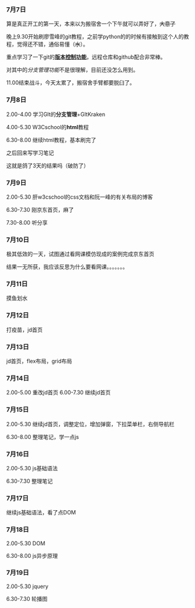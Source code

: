 ### 7月7日

算是真正开工的第一天，本来以为搬宿舍一个下午就可以弄好了，~~大意了~~

晚上9.30开始刷廖雪峰的git教程，之前学python的的时候有接触到这个人的教程，觉得还不错，通俗易懂（~~水~~）。

重点学习了一下git的<u>**版本控制功能**</u>，远程仓库和github配合非常棒。

对其中的*分支管理功能*不是很理解，目前还没怎么用到。

11.00结束战斗，今天太累了，搬宿舍手臂都要脱臼了。

### 7月8日

2.00-4.00 学习GIt的**分支管理**+GItKraken

4.00-5.30 W3Cschool的**html**教程

6.30-8.00 继续html教程，基本刷完了

之后回来写学习笔记

这就是鸽了3天的结果吗（破防了）
### 7月9日

2.00-5.30 肝w3cschool的css文档和阮一峰的有关布局的博客

6.30-7.30 刚京东首页，麻了

7.30-8.00 听分享
### 7月10日
极其低效的一天，试图通过看网课模仿现成的案例完成京东首页

结果一无所获，我应该反思为什么要看网课。。。。。。。
### 7月11日
摸鱼划水
### 7月12日
打疫苗，jd首页
### 7月13日
jd首页，flex布局，grid布局
### 7月14日
2.00-5.00 重改jd首页
6.00-7.30 继续jd首页
### 7月15日

2.00-5.30 继续jd首页，调整定位，增加弹窗，下拉菜单栏，右侧导航栏

6.30-8.00 整理笔记，学一点js
### 7月16日
2.00-5.30  js基础语法

6.30-7.30 整理笔记
### 7月17日
继续js基础语法，看了点DOM
### 7月18日
2.00-5.30 DOM

6.30-8.00 js异步原理

### 7月19日
2.00-5.30 jquery

6.30-7.30 轮播图
